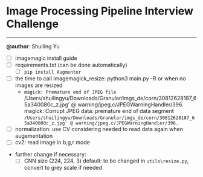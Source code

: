 # Image Processing Pipeline Interview Challenge
---

**@author**: Shuiling Yu

- [ ] imagemagic install guide
- [ ] requirements.txt (can be done automatically)
	- [ ] `pip install Augmentor`
- [ ] the time to call imagemagick_resize: python3 main.py -R or when no images are resized
	* `magick: Premature end of JPEG file `/Users/shuilingyu/Downloads/Granular/imgs_de/corn/30812628187_65a340080c_z.jpg' @ warning/jpeg.c/JPEGWarningHandler/396.
magick: Corrupt JPEG data: premature end of data segment `/Users/shuilingyu/Downloads/Granular/imgs_de/corn/30812628187_65a340080c_z.jpg' @ warning/jpeg.c/JPEGWarningHandler/396.`
- [ ] normalization: use CV considering needed to read data again when augementation
- [ ] cv2: read image in b,g,r mode

* further change if necessary: 
	- [ ] CNN size (224, 224, 3) default: to be changed in `utils\resize.py`, convert to grey scale if needed